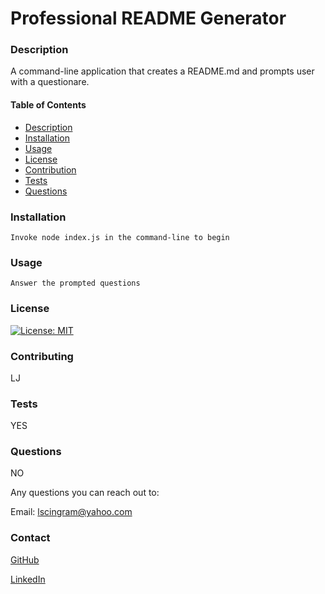 # Professional README Generator
### Description
  A command-line application that creates a README.md and prompts user with a questionare.
#### Table of Contents
 - [Description](#description)
 - [Installation](#installation)
 - [Usage](#usage)
 - [License](#license)
 - [Contribution](#contribution)
 - [Tests](#tests)
 - [Questions](#questions)

### Installation
    Invoke node index.js in the command-line to begin

### Usage
    Answer the prompted questions

### License
[![License: MIT](https://img.shields.io/badge/License-MIT-yellow.svg)](https://opensource.org/licenses/MIT)

### Contributing 
LJ

### Tests
YES

### Questions
NO

Any questions you can reach out to:

Email: [lscingram@yahoo.com](mailto:lscingram@yahoo.com)

### Contact
[GitHub](https://github.com/https://github.com/Lajaynees)

[LinkedIn](https://www.linkedin.com/in/https://www.linkedin.com/in/lajaynees-carter-ingram-05a269150/-ab45a619a/)
